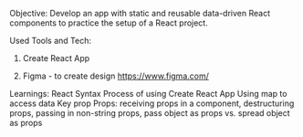 Objective:
Develop an app with static and reusable data-driven React components to practice the setup of a React project. 

Used Tools and Tech:
1. Create React App

2. Figma - to create design
https://www.figma.com/

Learnings:
React Syntax
Process of using Create React App
Using map to access data
Key prop
Props: receiving props in a component, destructuring props, passing in non-string props, pass object as props vs. spread object as props
